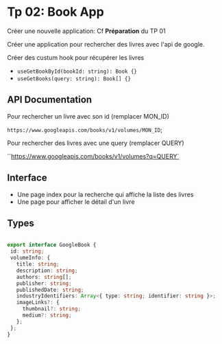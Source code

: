 # Tp 02: Book App

Créer une nouvelle application: Cf **Préparation** du TP 01

Créer une application pour rechercher des livres avec l'api de google.

Créer des custum hook pour récupérer les livres
  - `useGetBookById(bookId: string): Book {}`
  - `useGetBooks(query: string): Book[] {}`


## API Documentation

Pour rechercher un livre avec son id (remplacer MON_ID)

`https://www.googleapis.com/books/v1/volumes/MON_ID`;

Pour rechercher des livres avec une query (remplacer QUERY)

``https://www.googleapis.com/books/v1/volumes?q=QUERY`

## Interface

 - Une page index pour la recherche qui affiche la liste des livres
 - Une page pour afficher le détail d'un livre

 ## Types

 ```typescript
 
export interface GoogleBook {
  id: string;
  volumeInfo: {
    title: string;
    description: string;
    authors: string[];
    publisher: string;
    publishedDate: string;
    industryIdentifiers: Array<{ type: string; identifier: string }>;
    imageLinks?: {
      thumbnail?: string;
      medium?: string;
    };
  };
}

 
 ``` 
